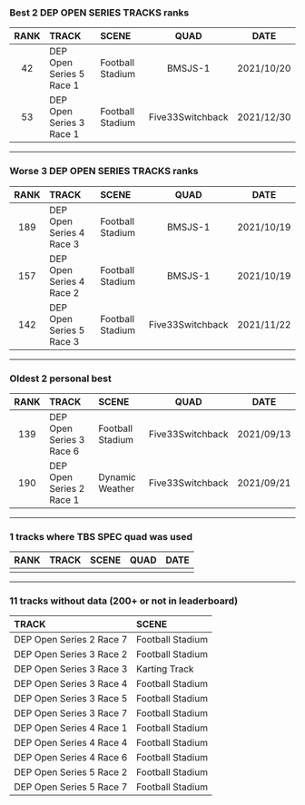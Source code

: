 ### Best 2 DEP OPEN SERIES TRACKS ranks
|RANK|TRACK|SCENE|QUAD|DATE|
|:---:|:---|:---|:---:|:---:|
|42|DEP Open Series 5 Race 1|Football Stadium|BMSJS-1|2021/10/20|
|53|DEP Open Series 3 Race 1|Football Stadium|Five33Switchback|2021/12/30|
---
### Worse 3 DEP OPEN SERIES TRACKS ranks
|RANK|TRACK|SCENE|QUAD|DATE|
|:---:|:---|:---|:---:|:---:|
|189|DEP Open Series 4 Race 3|Football Stadium|BMSJS-1|2021/10/19|
|157|DEP Open Series 4 Race 2|Football Stadium|BMSJS-1|2021/10/19|
|142|DEP Open Series 5 Race 3|Football Stadium|Five33Switchback|2021/11/22|
---
### Oldest 2 personal best
|RANK|TRACK|SCENE|QUAD|DATE|
|:---:|:---|:---|:---:|:---:|
|139|DEP Open Series 3 Race 6|Football Stadium|Five33Switchback|2021/09/13|
|190|DEP Open Series 2 Race 1|Dynamic Weather|Five33Switchback|2021/09/21|
---
### 1 tracks where TBS SPEC quad was used
|RANK|TRACK|SCENE|QUAD|DATE|
|:---:|:---|:---|:---:|:---:|
||||||
---
### 11 tracks without data (200+ or not in leaderboard)
|TRACK|SCENE|
|:---|:---|
|DEP Open Series 2 Race 7|Football Stadium|
|DEP Open Series 3 Race 2|Football Stadium|
|DEP Open Series 3 Race 3|Karting Track|
|DEP Open Series 3 Race 4|Football Stadium|
|DEP Open Series 3 Race 5|Football Stadium|
|DEP Open Series 3 Race 7|Football Stadium|
|DEP Open Series 4 Race 1|Football Stadium|
|DEP Open Series 4 Race 4|Football Stadium|
|DEP Open Series 4 Race 6|Football Stadium|
|DEP Open Series 5 Race 2|Football Stadium|
|DEP Open Series 5 Race 7|Football Stadium|
